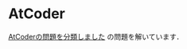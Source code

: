# AtCoder
[AtCoderの問題を分類しました](https://qiita.com/KoyanagiHitoshi/items/32dc42d8c5ee75339e54#22-%E4%BB%A3%E5%85%A5%E6%96%87)
の問題を解いています．
